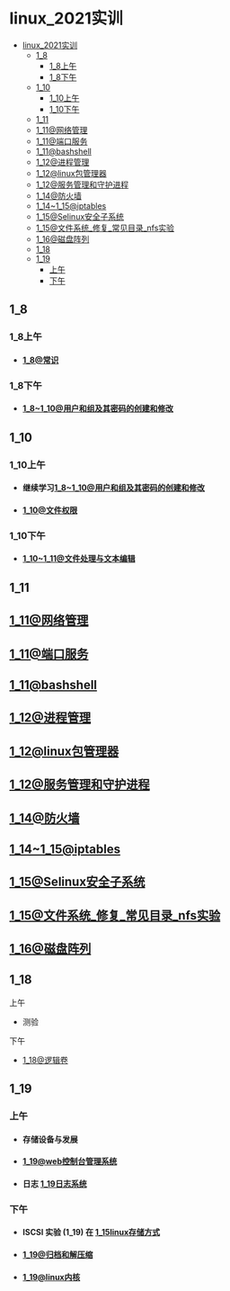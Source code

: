 [//]: # (哈哈我是注释，不会在浏览器中显示。
  Date: 2022-01-16 09:50:27
  LastEditors: gyg
  LastEditTime: 2022-01-19 21:05:55
  FilePath: \test\README.md
)

# linux_2021实训

<!-- @import "[TOC]" {cmd="toc" depthFrom=1 depthTo=6 orderedList=false} -->

<!-- code_chunk_output -->

- [linux_2021实训](#linux_2021实训)
  - [1_8](#1_8)
    - [1_8上午](#1_8上午)
    - [1_8下午](#1_8下午)
  - [1_10](#1_10)
    - [1_10上午](#1_10上午)
    - [1_10下午](#1_10下午)
  - [1_11](#1_11)
  - [1_11@网络管理](#1_11网络管理)
  - [1_11@端口服务](#1_11端口服务)
  - [1_11@bashshell](#1_11bashshell)
  - [1_12@进程管理](#1_12进程管理)
  - [1_12@linux包管理器](#1_12linux包管理器)
  - [1_12@服务管理和守护进程](#1_12服务管理和守护进程)
  - [1_14@防火墙](#1_14防火墙)
  - [1_14~1_15@iptables](#1_141_15iptables)
  - [1_15@Selinux安全子系统](#1_15selinux安全子系统)
  - [1_15@文件系统_修复_常见目录_nfs实验](#1_15文件系统_修复_常见目录_nfs实验)
  - [1_16@磁盘阵列](#1_16磁盘阵列)
  - [1_18](#1_18)
  - [1_19](#1_19)
    - [上午](#上午)
    - [下午](#下午)

<!-- /code_chunk_output -->

## 1_8

### 1_8上午

- #### [1_8@常识](/1_8@常识.mm.md)

### 1_8下午

- #### [1_8~1_10@用户和组及其密码的创建和修改](/1_8~1_10@用户和组及其密码的创建和修改.mm.md)

## 1_10

### 1_10上午

- #### 继续学习[1_8~1_10@用户和组及其密码的创建和修改](/1_8~1_10@用户和组及其密码的创建和修改.mm.md)

- #### [1_10@文件权限](/1_10@文件权限.mm.md)

### 1_10下午

- #### [1_10~1_11@文件处理与文本编辑](/1_10~1_11@文件处理与文本编缉.mm.md)

## 1_11

## [1_11@网络管理](1_11@网络管理.mm.md)

## [1_11@端口服务](1_11@端口服务.mm.md)

## [1_11@bashshell](1_11@bashshell.mm.md)

## [1_12@进程管理](1_12@进程管理.mm.md)

## [1_12@linux包管理器](/1_12@linux包管理器.mm.md)

## [1_12@服务管理和守护进程](/1_12@服务管理和守护进程.mm.md)

## [1_14@防火墙](1_14@防火墙.mm.md)

## [1_14~1_15@iptables](1_14~1_15@iptables.mm.md)

## [1_15@Selinux安全子系统](1_15@Selinux安全子系统.mm.md)

## [1_15@文件系统_修复_常见目录_nfs实验](/1_15@文件系统_修复_常见目录_nfs实验.mm.md)

## [1_16@磁盘阵列](1_16@磁盘阵列.mm.md)




## 1_18

上午

- 测验

下午

- [1_18@逻辑卷](/1_18@逻辑卷.mm.md)

## 1_19

### 上午

- #### 存储设备与发展

- #### [1_19@web控制台管理系统](1_19@web控制台管理系统.mm.md)

- #### 日志 [1_19日志系统](1_19@日志系统.mm.md)

### 下午

- #### ISCSI 实验 (1_19) 在 [1_15linux存储方式](1_15@linux存储方式.mm.md)

- #### [1_19@归档和解压缩](1_19@归档和解压缩.mm.md)

- #### [1_19@linux内核](1_19@linux内核.mm.md)
